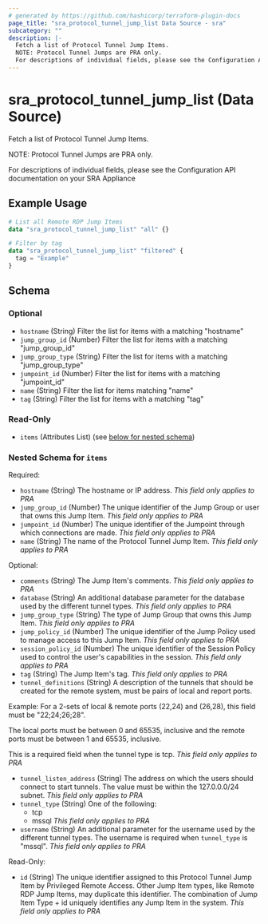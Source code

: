 ```yaml
---
# generated by https://github.com/hashicorp/terraform-plugin-docs
page_title: "sra_protocol_tunnel_jump_list Data Source - sra"
subcategory: ""
description: |-
  Fetch a list of Protocol Tunnel Jump Items.
  NOTE: Protocol Tunnel Jumps are PRA only.
  For descriptions of individual fields, please see the Configuration API documentation on your SRA Appliance
---
```


# sra_protocol_tunnel_jump_list (Data Source)

Fetch a list of Protocol Tunnel Jump Items.

NOTE: Protocol Tunnel Jumps are PRA only.

For descriptions of individual fields, please see the Configuration API documentation on your SRA Appliance

## Example Usage

```terraform
# List all Remote RDP Jump Items
data "sra_protocol_tunnel_jump_list" "all" {}

# Filter by tag
data "sra_protocol_tunnel_jump_list" "filtered" {
  tag = "Example"
}
```

<!-- schema generated by tfplugindocs -->
## Schema

### Optional

- `hostname` (String) Filter the list for items with a matching "hostname"
- `jump_group_id` (Number) Filter the list for items with a matching "jump_group_id"
- `jump_group_type` (String) Filter the list for items with a matching "jump_group_type"
- `jumpoint_id` (Number) Filter the list for items with a matching "jumpoint_id"
- `name` (String) Filter the list for items matching "name"
- `tag` (String) Filter the list for items with a matching "tag"

### Read-Only

- `items` (Attributes List) (see [below for nested schema](#nestedatt--items))

<a id="nestedatt--items"></a>
### Nested Schema for `items`

Required:

- `hostname` (String) The hostname or IP address. _This field only applies to PRA_
- `jump_group_id` (Number) The unique identifier of the Jump Group or user that owns this Jump Item. _This field only applies to PRA_
- `jumpoint_id` (Number) The unique identifier of the Jumpoint through which connections are made. _This field only applies to PRA_
- `name` (String) The name of the Protocol Tunnel Jump Item. _This field only applies to PRA_

Optional:

- `comments` (String) The Jump Item's comments. _This field only applies to PRA_
- `database` (String) An additional database parameter for the database used by the different tunnel types. _This field only applies to PRA_
- `jump_group_type` (String) The type of Jump Group that owns this Jump Item. _This field only applies to PRA_
- `jump_policy_id` (Number) The unique identifier of the Jump Policy used to manage access to this Jump Item. _This field only applies to PRA_
- `session_policy_id` (Number) The unique identifier of the Session Policy used to control the user's capabilities in the session. _This field only applies to PRA_
- `tag` (String) The Jump Item's tag. _This field only applies to PRA_
- `tunnel_definitions` (String) A description of the tunnels that should be created for the remote system, must be pairs of local and report ports.

Example: For a 2-sets of local & remote ports (22,24) and (26,28), this field must be "22;24;26;28".

The local ports must be between 0 and 65535, inclusive and the remote ports must be between 1 and 65535, inclusive.

This is a required field when the tunnel type is tcp.
 _This field only applies to PRA_
- `tunnel_listen_address` (String) The address on which the users should connect to start tunnels. The value must be within the 127.0.0.0/24 subnet. _This field only applies to PRA_
- `tunnel_type` (String) One of the following:
  * tcp
  * mssql
 _This field only applies to PRA_
- `username` (String) An additional parameter for the username used by the different tunnel types. The username is required when `tunnel_type` is "mssql". _This field only applies to PRA_

Read-Only:

- `id` (String) The unique identifier assigned to this Protocol Tunnel Jump Item by Privileged Remote Access. Other Jump Item types, like Remote RDP Jump Items, may duplicate this identifier. The combination of Jump Item Type + id uniquely identifies any Jump Item in the system.
 _This field only applies to PRA_
